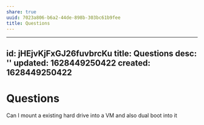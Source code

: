 ```yaml
---
share: true
uuid: 7023a806-b6a2-44de-898b-303bc61b9fee
title: Questions
---
```

---
id: jHEjvKjFxGJ26fuvbrcKu
title: Questions
desc: ''
updated: 1628449250422
created: 1628449250422
---
# Questions
Can I mount a existing hard drive into a VM and also dual boot into it